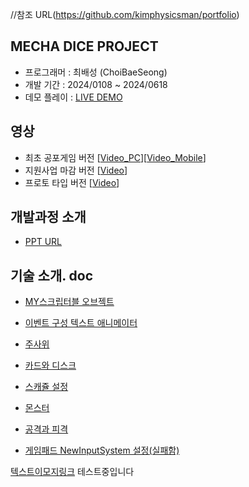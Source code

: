 //참조 URL(https://github.com/kimphysicsman/portfolio)

## MECHA DICE PROJECT
- 프로그래머 : 최배성 (ChoiBaeSeong)
- 개발 기간 : 2024/0108 ~ 2024/0618
- 데모 플레이 : [LIVE DEMO](https://nextblue.itch.io/the-mecha-dice)

## 영상
- 최초 공포게임 버전 [[Video_PC](https://youtu.be/8W6ZjUWgT-Q)][[Video_Mobile](https://youtu.be/LjUfPl4ZfV8)]
- 지원사업 마감 버전 [[Video](https://www.youtube.com/watch?v=0medC5YvQ_s)]
- 프로토 타입 버전 [[Video](https://www.youtube.com/watch?v=0medC5YvQ_s)]

## 개발과정 소개
- [PPT URL](https://docs.google.com/presentation/d/1wM6Oeltmv9LeAScz0hsvSWhVu2X6mjr44uaJsrpMlS8/edit#slide=id.g2f24bb836ec_1_13)


## 기술 소개. doc
- [MY스크립터블 오브젝트](https://docs.google.com/document/d/1CcuWRHEV6t9l_o4bld-psZl8tLpX03G86P25Z2kciv0/edit)
- [이벤트 구성 텍스트 애니메이터](https://docs.google.com/document/d/1Lo5EaoL_xZBTYtGHkyhi7cN6JMbKG2JDdjarVKF4jL8/edit)
- [주사위](https://docs.google.com/document/d/11y8wlVzwcfwzJXaFp0pfYnXK1F515yeKB_AvjO_RZU0/edit)
- [카드와 디스크](https://docs.google.com/document/d/10C7zv9St6_2COWPQDfQ3Mu1HAJZAo0wQ4jtfoJ7v2RM/edit)
- [스캐쥴 설정](https://docs.google.com/document/d/1ueTbumY9yg8aZuVy-GWz4IOc5dl_c60Q4wDnep9eOwY/edit)
- [몬스터](https://docs.google.com/document/d/1ZvQQB-dljbtpMmBinqAtbwDbJUU7LwmdgfdGSNRSvr4/edit)
- [공격과 피격](https://docs.google.com/document/d/11oVbmwtJ8yyPTtTG1WurHftBkATG1leKbPGNV04zSMs/edit)


- [게임패드 NewInputSystem 설정(실패함)](https://docs.google.com/document/d/1-ZWEU0ahF1pIdYARa7znDEbgDG0TG6oxDRTsOtC_Z4k/edit)


[텍스트이모지링크](https://www.emojiengine.com/ko/keyboard#google_vignette)
테스트중입니다
